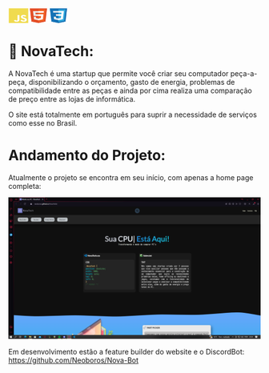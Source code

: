 <div style="display: flex">
  <img align="center" alt="JS" height="30" width="40" src="https://raw.githubusercontent.com/devicons/devicon/master/icons/javascript/javascript-plain.svg">
  <img align="center" alt="HTML" height="30" width="40" src="https://raw.githubusercontent.com/devicons/devicon/master/icons/html5/html5-original.svg">
  <img align="center" alt="CSS" height="30" width="40" src="https://raw.githubusercontent.com/devicons/devicon/master/icons/css3/css3-original.svg">
</div>

# 🎩 NovaTech:

A NovaTech é uma startup que permite você criar seu computador peça-a-peça, disponibilizando o orçamento, gasto de energia, problemas de compatibilidade entre as peças e ainda por cima realiza uma comparação de preço entre as lojas de informática.

O site está totalmente em português para suprir a necessidade de serviços como esse no Brasil.

# Andamento do Projeto:

Atualmente o projeto se encontra em seu início, com apenas a home page completa:

<img src="./examples/homepage.PNG">

Em desenvolvimento estão a feature builder do website e o DiscordBot: https://github.com/Neoboros/Nova-Bot
